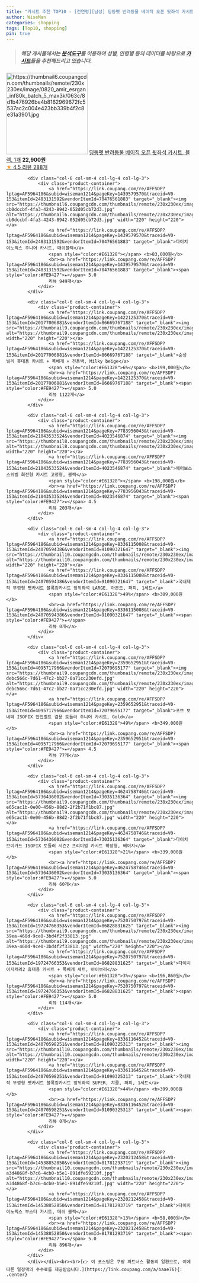 ```yaml
---
title: "카시트 추천 TOP10 - [전연령][남성] 딩동펫 반려동물 베이직 오픈 뒷좌석 카시트, 블랙, 1개"
author: WiseMan
categories: shopping
tags: [Top10, shopping]
pin: true
---
```


> ##### 해당 게시물에서는 [**분석도구**](https://itemscout.io/)를 이용하여 **성별**, **연령별** 등의 데이터를 바탕으로 [**카시트**](https://link.coupang.com/a/baae76)들을 추천해드리고 있습니다.
<div class="container"><div class="row">
            <div class="col-6 col-sm-4 col-lg-4 col-lg-3">
                <div class="product-container">
                    <a href="https://link.coupang.com/re/AFFSDP?lptag=AF5964186&subid=wiseman1214&pageKey=5993738607&traceid=V0-153&itemId=10829724961&vendorItemId=78109783535" target="_blank"><img src="https://thumbnail6.coupangcdn.com/thumbnails/remote/230x230ex/image/0820_amir_esrgan_inf80k_batch_5_max3k/063c/8d1b476926be4b8162969672fc5537ac2c004e423bb339b4f2c8e31a3901.jpg" alt="https://thumbnail6.coupangcdn.com/thumbnails/remote/230x230ex/image/0820_amir_esrgan_inf80k_batch_5_max3k/063c/8d1b476926be4b8162969672fc5537ac2c004e423bb339b4f2c8e31a3901.jpg" width="220" height="220"></a>
                    <a href="https://link.coupang.com/re/AFFSDP?lptag=AF5964186&subid=wiseman1214&pageKey=5993738607&traceid=V0-153&itemId=10829724961&vendorItemId=78109783535" target="_blank">딩동펫 반려동물 베이직 오픈 뒷좌석 카시트, 블랙, 1개</a>
                    <span style="color:#E61328"></span> <b>22,900원</b>
                    <br><a href="https://link.coupang.com/re/AFFSDP?lptag=AF5964186&subid=wiseman1214&pageKey=5993738607&traceid=V0-153&itemId=10829724961&vendorItemId=78109783535" target="_blank"><span style="color:#FE9427">★</span> 4.5
                    리뷰 288개</a>
                </div>
            </div>
            
            <div class="col-6 col-sm-4 col-lg-4 col-lg-3">
                <div class="product-container">
                    <a href="https://link.coupang.com/re/AFFSDP?lptag=AF5964186&subid=wiseman1214&pageKey=1439579570&traceid=V0-153&itemId=2483131592&vendorItemId=70476561883" target="_blank"><img src="https://thumbnail6.coupangcdn.com/thumbnails/remote/230x230ex/image/retail/images/875468058003422-cb0dccbf-4fa3-4243-8942-052d05cb72d3.jpg" alt="https://thumbnail6.coupangcdn.com/thumbnails/remote/230x230ex/image/retail/images/875468058003422-cb0dccbf-4fa3-4243-8942-052d05cb72d3.jpg" width="220" height="220"></a>
                    <a href="https://link.coupang.com/re/AFFSDP?lptag=AF5964186&subid=wiseman1214&pageKey=1439579570&traceid=V0-153&itemId=2483131592&vendorItemId=70476561883" target="_blank">다이치 이노픽스 주니어 카시트, 매쉬블랙</a>
                    <span style="color:#E61328"></span> <b>83,000원</b>
                    <br><a href="https://link.coupang.com/re/AFFSDP?lptag=AF5964186&subid=wiseman1214&pageKey=1439579570&traceid=V0-153&itemId=2483131592&vendorItemId=70476561883" target="_blank"><span style="color:#FE9427">★</span> 5.0
                    리뷰 949개</a>
                </div>
            </div>
            
            <div class="col-6 col-sm-4 col-lg-4 col-lg-3">
                <div class="product-container">
                    <a href="https://link.coupang.com/re/AFFSDP?lptag=AF5964186&subid=wiseman1214&pageKey=1422125370&traceid=V0-153&itemId=20177006881&vendorItemId=86669767188" target="_blank"><img src="https://thumbnail9.coupangcdn.com/thumbnails/remote/230x230ex/image/0820_amir_esrgan_inf80k_batch_1_max3k/00ce/1c43fa4279355f413797c87a97f65d491709a5314fc64c2833d629241042.jpg" alt="https://thumbnail9.coupangcdn.com/thumbnails/remote/230x230ex/image/0820_amir_esrgan_inf80k_batch_1_max3k/00ce/1c43fa4279355f413797c87a97f65d491709a5314fc64c2833d629241042.jpg" width="220" height="220"></a>
                    <a href="https://link.coupang.com/re/AFFSDP?lptag=AF5964186&subid=wiseman1214&pageKey=1422125370&traceid=V0-153&itemId=20177006881&vendorItemId=86669767188" target="_blank">순성 빌리 휴대용 카시트 + 목베개 + 전용백, Milky beige</a>
                    <span style="color:#E61328">6%</span> <b>199,000원</b>
                    <br><a href="https://link.coupang.com/re/AFFSDP?lptag=AF5964186&subid=wiseman1214&pageKey=1422125370&traceid=V0-153&itemId=20177006881&vendorItemId=86669767188" target="_blank"><span style="color:#FE9427">★</span> 5.0
                    리뷰 1122개</a>
                </div>
            </div>
            
            <div class="col-6 col-sm-4 col-lg-4 col-lg-3">
                <div class="product-container">
                    <a href="https://link.coupang.com/re/AFFSDP?lptag=AF5964186&subid=wiseman1214&pageKey=7783956043&traceid=V0-153&itemId=21043533524&vendorItemId=4023546874" target="_blank"><img src="https://thumbnail8.coupangcdn.com/thumbnails/remote/230x230ex/image/0820_amir_esrgan_inf80k_batch_5_max3k/fa22/3f2288ccc048f2582178bec978a1d39145824ef15a94566e69f6cc9b2265.jpg" alt="https://thumbnail8.coupangcdn.com/thumbnails/remote/230x230ex/image/0820_amir_esrgan_inf80k_batch_5_max3k/fa22/3f2288ccc048f2582178bec978a1d39145824ef15a94566e69f6cc9b2265.jpg" width="220" height="220"></a>
                    <a href="https://link.coupang.com/re/AFFSDP?lptag=AF5964186&subid=wiseman1214&pageKey=7783956043&traceid=V0-153&itemId=21043533524&vendorItemId=4023546874" target="_blank">에어보스 스위벨 회전형 카시트 고정형, 블랙</a>
                    <span style="color:#E61328"></span> <b>198,000원</b>
                    <br><a href="https://link.coupang.com/re/AFFSDP?lptag=AF5964186&subid=wiseman1214&pageKey=7783956043&traceid=V0-153&itemId=21043533524&vendorItemId=4023546874" target="_blank"><span style="color:#FE9427">★</span> 4.5
                    리뷰 203개</a>
                </div>
            </div>
            
            <div class="col-6 col-sm-4 col-lg-4 col-lg-3">
                <div class="product-container">
                    <a href="https://link.coupang.com/re/AFFSDP?lptag=AF5964186&subid=wiseman1214&pageKey=8336115008&traceid=V0-153&itemId=24070594386&vendorItemId=91090321647" target="_blank"><img src="https://thumbnail10.coupangcdn.com/thumbnails/remote/230x230ex/image/vendor_inventory/b8d4/7e7d87be431fdcd37a0d0ccd654bb340e6e6e2501c5fbb99bf44234a0c26.jpg" alt="https://thumbnail10.coupangcdn.com/thumbnails/remote/230x230ex/image/vendor_inventory/b8d4/7e7d87be431fdcd37a0d0ccd654bb340e6e6e2501c5fbb99bf44234a0c26.jpg" width="220" height="220"></a>
                    <a href="https://link.coupang.com/re/AFFSDP?lptag=AF5964186&subid=wiseman1214&pageKey=8336115008&traceid=V0-153&itemId=24070594386&vendorItemId=91090321647" target="_blank">국내제작 뚜껑형 펫카시트 블록킹카시트 앞뒤좌석 LARGE, 아몬드, 퍼피, 1세트</a>
                    <span style="color:#E61328">49%</span> <b>309,000원</b>
                    <br><a href="https://link.coupang.com/re/AFFSDP?lptag=AF5964186&subid=wiseman1214&pageKey=8336115008&traceid=V0-153&itemId=24070594386&vendorItemId=91090321647" target="_blank"><span style="color:#FE9427">★</span> 
                    리뷰 0개</a>
                </div>
            </div>
            
            <div class="col-6 col-sm-4 col-lg-4 col-lg-3">
                <div class="product-container">
                    <a href="https://link.coupang.com/re/AFFSDP?lptag=AF5964186&subid=wiseman1214&pageKey=2359652951&traceid=V0-153&itemId=4095717966&vendorItemId=72079695177" target="_blank"><img src="https://thumbnail9.coupangcdn.com/thumbnails/remote/230x230ex/image/retail/images/7862386666471755-debc566c-7d61-47c2-bb27-0a71cc230efd.jpg" alt="https://thumbnail9.coupangcdn.com/thumbnails/remote/230x230ex/image/retail/images/7862386666471755-debc566c-7d61-47c2-bb27-0a71cc230efd.jpg" width="220" height="220"></a>
                    <a href="https://link.coupang.com/re/AFFSDP?lptag=AF5964186&subid=wiseman1214&pageKey=2359652951&traceid=V0-153&itemId=4095717966&vendorItemId=72079695177" target="_blank">포브 보네떼 ISOFIX 안전벨트 겸용 토들러 주니어 카시트, Gold</a>
                    <span style="color:#E61328">49%</span> <b>349,000원</b>
                    <br><a href="https://link.coupang.com/re/AFFSDP?lptag=AF5964186&subid=wiseman1214&pageKey=2359652951&traceid=V0-153&itemId=4095717966&vendorItemId=72079695177" target="_blank"><span style="color:#FE9427">★</span> 4.5
                    리뷰 77개</a>
                </div>
            </div>
            
            <div class="col-6 col-sm-4 col-lg-4 col-lg-3">
                <div class="product-container">
                    <a href="https://link.coupang.com/re/AFFSDP?lptag=AF5964186&subid=wiseman1214&pageKey=4624758746&traceid=V0-153&itemId=5736436002&vendorItemId=73035136364" target="_blank"><img src="https://thumbnail9.coupangcdn.com/thumbnails/remote/230x230ex/image/retail/images/2696357022415437-e65cac1b-0e00-456b-88d2-2f2b71f1bc87.jpg" alt="https://thumbnail9.coupangcdn.com/thumbnails/remote/230x230ex/image/retail/images/2696357022415437-e65cac1b-0e00-456b-88d2-2f2b71f1bc87.jpg" width="220" height="220"></a>
                    <a href="https://link.coupang.com/re/AFFSDP?lptag=AF5964186&subid=wiseman1214&pageKey=4624758746&traceid=V0-153&itemId=5736436002&vendorItemId=73035136364" target="_blank">다이치 브이가드 ISOFIX 토들러 시즌2 프리미엄 카시트 확장형, 베이지</a>
                    <span style="color:#E61328">21%</span> <b>339,000원</b>
                    <br><a href="https://link.coupang.com/re/AFFSDP?lptag=AF5964186&subid=wiseman1214&pageKey=4624758746&traceid=V0-153&itemId=5736436002&vendorItemId=73035136364" target="_blank"><span style="color:#FE9427">★</span> 5.0
                    리뷰 60개</a>
                </div>
            </div>
            
            <div class="col-6 col-sm-4 col-lg-4 col-lg-3">
                <div class="product-container">
                    <a href="https://link.coupang.com/re/AFFSDP?lptag=AF5964186&subid=wiseman1214&pageKey=7520750797&traceid=V0-153&itemId=19724766353&vendorItemId=86828831625" target="_blank"><img src="https://thumbnail9.coupangcdn.com/thumbnails/remote/230x230ex/image/retail/images/2023/08/09/14/7/400c7436-39ea-460d-9ce0-3bd4f2f33813.jpg" alt="https://thumbnail9.coupangcdn.com/thumbnails/remote/230x230ex/image/retail/images/2023/08/09/14/7/400c7436-39ea-460d-9ce0-3bd4f2f33813.jpg" width="220" height="220"></a>
                    <a href="https://link.coupang.com/re/AFFSDP?lptag=AF5964186&subid=wiseman1214&pageKey=7520750797&traceid=V0-153&itemId=19724766353&vendorItemId=86828831625" target="_blank">다이치 이지캐리2 휴대용 카시트 + 목베개 세트, 아이보리</a>
                    <span style="color:#E61328">3%</span> <b>196,860원</b>
                    <br><a href="https://link.coupang.com/re/AFFSDP?lptag=AF5964186&subid=wiseman1214&pageKey=7520750797&traceid=V0-153&itemId=19724766353&vendorItemId=86828831625" target="_blank"><span style="color:#FE9427">★</span> 5.0
                    리뷰 114개</a>
                </div>
            </div>
            
            <div class="col-6 col-sm-4 col-lg-4 col-lg-3">
                <div class="product-container">
                    <a href="https://link.coupang.com/re/AFFSDP?lptag=AF5964186&subid=wiseman1214&pageKey=8336116452&traceid=V0-153&itemId=24070598251&vendorItemId=91090325313" target="_blank"><img src="https://thumbnail10.coupangcdn.com/thumbnails/remote/230x230ex/image/vendor_inventory/323f/728943b4e7dfef51eece9b6ef4e46ed0981bd19e3abad21a525d8166b22f.jpg" alt="https://thumbnail10.coupangcdn.com/thumbnails/remote/230x230ex/image/vendor_inventory/323f/728943b4e7dfef51eece9b6ef4e46ed0981bd19e3abad21a525d8166b22f.jpg" width="220" height="220"></a>
                    <a href="https://link.coupang.com/re/AFFSDP?lptag=AF5964186&subid=wiseman1214&pageKey=8336116452&traceid=V0-153&itemId=24070598251&vendorItemId=91090325313" target="_blank">국내제작 뚜껑형 펫카시트 블록킹카시트 앞뒤좌석 SUPER, 챠콜, 퍼피, 1세트</a>
                    <span style="color:#E61328">44%</span> <b>399,000원</b>
                    <br><a href="https://link.coupang.com/re/AFFSDP?lptag=AF5964186&subid=wiseman1214&pageKey=8336116452&traceid=V0-153&itemId=24070598251&vendorItemId=91090325313" target="_blank"><span style="color:#FE9427">★</span> 
                    리뷰 0개</a>
                </div>
            </div>
            
            <div class="col-6 col-sm-4 col-lg-4 col-lg-3">
                <div class="product-container">
                    <a href="https://link.coupang.com/re/AFFSDP?lptag=AF5964186&subid=wiseman1214&pageKey=2320212458&traceid=V0-153&itemId=14538852850&vendorItemId=81781293719" target="_blank"><img src="https://thumbnail10.coupangcdn.com/thumbnails/remote/230x230ex/image/retail/images/353968717867204-a3d4868f-b7c6-4cb0-b5e1-891dfe59210f.jpg" alt="https://thumbnail10.coupangcdn.com/thumbnails/remote/230x230ex/image/retail/images/353968717867204-a3d4868f-b7c6-4cb0-b5e1-891dfe59210f.jpg" width="220" height="220"></a>
                    <a href="https://link.coupang.com/re/AFFSDP?lptag=AF5964186&subid=wiseman1214&pageKey=2320212458&traceid=V0-153&itemId=14538852850&vendorItemId=81781293719" target="_blank">다이치 이노픽스 부스터 카시트, 메쉬 블랙</a>
                    <span style="color:#E61328">13%</span> <b>58,000원</b>
                    <br><a href="https://link.coupang.com/re/AFFSDP?lptag=AF5964186&subid=wiseman1214&pageKey=2320212458&traceid=V0-153&itemId=14538852850&vendorItemId=81781293719" target="_blank"><span style="color:#FE9427">★</span> 5.0
                    리뷰 896개</a>
                </div>
            </div>
            </div></div><br><br>[👉 이 포스팅은 쿠팡 파트너스 활동의 일환으로, 이에 따른 일정액의 수수료를 제공받습니다.](https://link.coupang.com/a/baae76){: .center}